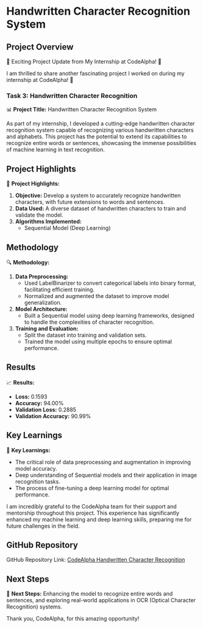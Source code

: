 # Handwritten Character Recognition System

## Project Overview
🚀 Exciting Project Update from My Internship at CodeAlpha! 🚀

I am thrilled to share another fascinating project I worked on during my internship at CodeAlpha! 🎉

### Task 3: Handwritten Character Recognition

📊 **Project Title:** Handwritten Character Recognition System

As part of my internship, I developed a cutting-edge handwritten character recognition system capable of recognizing various handwritten characters and alphabets. This project has the potential to extend its capabilities to recognize entire words or sentences, showcasing the immense possibilities of machine learning in text recognition.

## Project Highlights
🌟 **Project Highlights:**
1. **Objective:** Develop a system to accurately recognize handwritten characters, with future extensions to words and sentences.
2. **Data Used:** A diverse dataset of handwritten characters to train and validate the model.
3. **Algorithms Implemented:**
   - Sequential Model (Deep Learning)

## Methodology
🔍 **Methodology:**
1. **Data Preprocessing:**
   - Used LabelBinarizer to convert categorical labels into binary format, facilitating efficient training.
   - Normalized and augmented the dataset to improve model generalization.
2. **Model Architecture:**
   - Built a Sequential model using deep learning frameworks, designed to handle the complexities of character recognition.
3. **Training and Evaluation:**
   - Split the dataset into training and validation sets.
   - Trained the model using multiple epochs to ensure optimal performance.

## Results
📈 **Results:**
- **Loss:** 0.1593 
- **Accuracy:** 94.00% 
- **Validation Loss:** 0.2885 
- **Validation Accuracy:** 90.99%

## Key Learnings
🎯 **Key Learnings:**
- The critical role of data preprocessing and augmentation in improving model accuracy.
- Deep understanding of Sequential models and their application in image recognition tasks.
- The process of fine-tuning a deep learning model for optimal performance.

I am incredibly grateful to the CodeAlpha team for their support and mentorship throughout this project. This experience has significantly enhanced my machine learning and deep learning skills, preparing me for future challenges in the field.

## GitHub Repository
GitHub Repository Link: [CodeAlpha Handwritten Character Recognition](https://lnkd.in/gFSnnWaf)

## Next Steps
🚀 **Next Steps:**
Enhancing the model to recognize entire words and sentences, and exploring real-world applications in OCR (Optical Character Recognition) systems.

Thank you, CodeAlpha, for this amazing opportunity!
